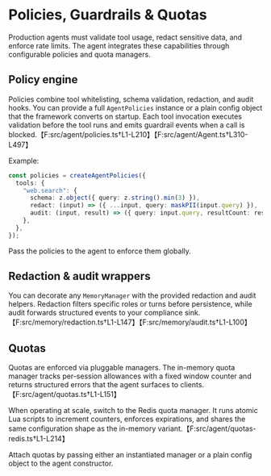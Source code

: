 # Policies, Guardrails & Quotas

Production agents must validate tool usage, redact sensitive data, and enforce rate limits. The agent integrates these capabilities through configurable policies and quota managers.

## Policy engine

Policies combine tool whitelisting, schema validation, redaction, and audit hooks. You can provide a full `AgentPolicies` instance or a plain config object that the framework converts on startup. Each tool invocation executes validation before the tool runs and emits guardrail events when a call is blocked.【F:src/agent/policies.ts†L1-L210】【F:src/agent/Agent.ts†L310-L497】

Example:

```typescript
const policies = createAgentPolicies({
  tools: {
    "web.search": {
      schema: z.object({ query: z.string().min(3) }),
      redact: (input) => ({ ...input, query: maskPII(input.query) }),
      audit: (input, result) => ({ query: input.query, resultCount: result.items?.length ?? 0 }),
    },
  },
});
```

Pass the policies to the agent to enforce them globally.

## Redaction & audit wrappers

You can decorate any `MemoryManager` with the provided redaction and audit helpers. Redaction filters specific roles or turns before persistence, while audit forwards structured events to your compliance sink.【F:src/memory/redaction.ts†L1-L147】【F:src/memory/audit.ts†L1-L100】

## Quotas

Quotas are enforced via pluggable managers. The in-memory quota manager tracks per-session allowances with a fixed window counter and returns structured errors that the agent surfaces to clients.【F:src/agent/quotas.ts†L1-L151】

When operating at scale, switch to the Redis quota manager. It runs atomic Lua scripts to increment counters, enforces expirations, and shares the same configuration shape as the in-memory variant.【F:src/agent/quotas-redis.ts†L1-L214】

Attach quotas by passing either an instantiated manager or a plain config object to the agent constructor.
